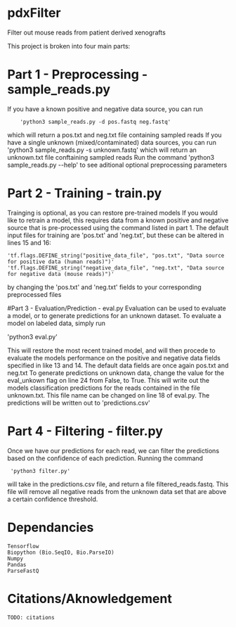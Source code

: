 # pdxFilter

Filter out mouse reads from patient derived xenografts

This project is broken into four main parts:

# Part 1 - Preprocessing - sample_reads.py
If you have a known positive and negative data source, you can run

        'python3 sample_reads.py -d pos.fastq neg.fastq'

which will return a pos.txt and neg.txt file containing sampled reads
If you have a single unknown (mixed/contaminated) data sources, you can run
    'python3 sample_reads.py -s unknown.fastq'
which will return an unknown.txt file conftaining sampled reads
Run the command 
    'python3 sample_reads.py --help'
 to see aditional optional preprocessing parameters
      
# Part 2 - Training - train.py
Trainging is optional, as you can restore pre-trained models
If you would like to retrain a model, this requires data from a known positive and negative source that is pre-processed using the command listed in part 1.
The default input files for training are 'pos.txt' and 'neg.txt', but these can be altered in lines 15 and 16:

    'tf.flags.DEFINE_string("positive_data_file", "pos.txt", "Data source for positive data (human reads)")'
    'tf.flags.DEFINE_string("negative_data_file", "neg.txt", "Data source for negative data (mouse reads)")'

by changing the 'pos.txt' and 'neg.txt' fields to your corresponding preprocessed files

#Part 3 - Evaluation/Prediction - eval.py
Evaluation can be used to evaluate a model, or to generate predictions for an unknown dataset.
To evaluate a model on labeled data, simply run 

   'python3 eval.py' 

This will restore the most recent trained model, and will then procede to evaluate the models performance on the positive and negative data fields specified in like 13 and 14. The default data fields are once again pos.txt and neg.txt
To generate predictions on unknown data, change the value for the eval_unkown flag on line 24 from False, to True.  This will write out the models classification predictions for the reads contained in the file unknown.txt.  This file name can be changed on line 18 of eval.py.  The predictions will be written out to 'predictions.csv'

# Part 4 - Filtering - filter.py
Once we have our predictions for each read, we can filter the predictions based on the confidence of each prediction.  Running the command 

     'python3 filter.py'

will take in the predictions.csv file, and return a file filtered_reads.fastq.  This file will remove all negative reads from the unknown data set that are above a certain confidence threshold. 

# Dependancies
	Tensorflow
	Biopython (Bio.SeqIO, Bio.ParseIO)
	Numpy
	Pandas
	ParseFastQ
	
# Citations/Aknowledgement
	TODO: citations
